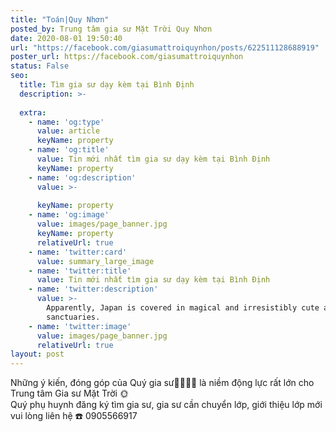 ```yaml
---
title: "Toán|Quy Nhơn"
posted_by: Trung tâm gia sư Mặt Trời Quy Nhơn
date: 2020-08-01 19:50:40
url: "https://facebook.com/giasumattroiquynhon/posts/622511128688919"
poster_url: https://facebook.com/giasumattroiquynhon
status: False
seo:
  title: Tìm gia sư dạy kèm tại Bình Định
  description: >-
    
  extra:
    - name: 'og:type'
      value: article
      keyName: property
    - name: 'og:title'
      value: Tin mới nhất tìm gia sư dạy kèm tại Bình Định
      keyName: property
    - name: 'og:description'
      value: >-
        
      keyName: property
    - name: 'og:image'
      value: images/page_banner.jpg
      keyName: property
      relativeUrl: true
    - name: 'twitter:card'
      value: summary_large_image
    - name: 'twitter:title'
      value: Tin mới nhất tìm gia sư dạy kèm tại Bình Định
    - name: 'twitter:description'
      value: >-
        Apparently, Japan is covered in magical and irresistibly cute animal
        sanctuaries.
    - name: 'twitter:image'
      value: images/page_banner.jpg
      relativeUrl: true
layout: post
---
```

Những ý kiến, đóng góp của Quý gia sư👨‍🏫👩‍🏫 là niềm động lực rất lớn cho Trung tâm Gia sư Mặt Trời 🌞<br>Quý phụ huynh đăng ký tìm gia sư, gia sư cần chuyển lớp, giới thiệu lớp mới vui lòng liên hệ ☎️ 0905566917
